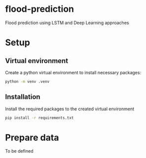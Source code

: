 # flood-prediction

Flood prediction using LSTM and Deep Learning approaches

# Setup

## Virtual environment

Create a python virtual environment to install necessary packages:

```bash
python -m venv .venv
```

## Installation

Install the required packages to the created virtual environment

```bash
pip install -r requirements.txt
```

# Prepare data

To be defined

